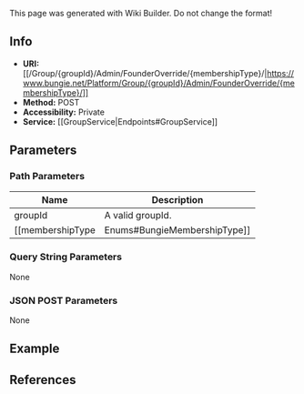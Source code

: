 <span class="wiki-builder">This page was generated with Wiki Builder. Do not change the format!</span>

## Info

* **URI:** [[/Group/{groupId}/Admin/FounderOverride/{membershipType}/|https://www.bungie.net/Platform/Group/{groupId}/Admin/FounderOverride/{membershipType}/]]
* **Method:** POST
* **Accessibility:** Private
* **Service:** [[GroupService|Endpoints#GroupService]]

## Parameters
### Path Parameters
Name | Description
---- | -----------
groupId | A valid groupId.
[[membershipType|Enums#BungieMembershipType]] | A valid Bungie.net membershipType.

### Query String Parameters
None

### JSON POST Parameters
None

## Example


## References
